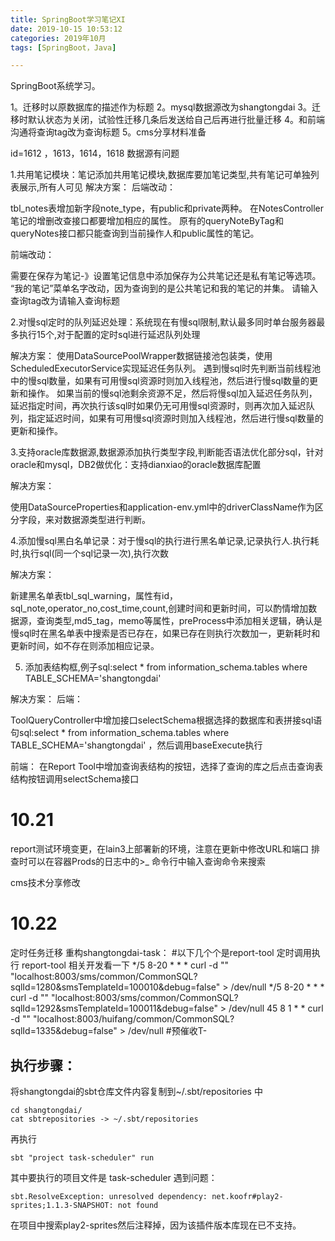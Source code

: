 ```yaml
---
title: SpringBoot学习笔记XI
date: 2019-10-15 10:53:12
categories: 2019年10月
tags: [SpringBoot，Java]

---
```


SpringBoot系统学习。

<!-- more -->

1。迁移时以原数据库的描述作为标题
2。mysql数据源改为shangtongdai
3。迁移时默认状态为关闭，试验性迁移几条后发送给自己后再进行批量迁移
4。和前端沟通将查询tag改为查询标题
5。cms分享材料准备

id=1612 ，1613，1614，1618 数据源有问题

1.共用笔记模块：笔记添加共用笔记模块,数据库要加笔记类型,共有笔记可单独列表展示,所有人可见
解决方案：
后端改动：

  tbl_notes表增加新字段note_type，有public和private两种。
  在NotesController笔记的增删改查接口都要增加相应的属性。
  原有的queryNoteByTag和queryNotes接口都只能查询到当前操作人和public属性的笔记。

前端改动：

  需要在保存为笔记-》设置笔记信息中添加保存为公共笔记还是私有笔记等选项。
  “我的笔记”菜单名字改动，因为查询到的是公共笔记和我的笔记的并集。
  请输入查询tag改为请输入查询标题


 2.对慢sql定时的队列延迟处理：系统现在有慢sql限制,默认最多同时单台服务器最多执行15个,对于配置的定时sql进行延迟队列处理

 解决方案：
    使用DataSourcePoolWrapper数据链接池包装类，使用ScheduledExecutorService实现延迟任务队列。
    遇到慢sql时先判断当前线程池中的慢sql数量，如果有可用慢sql资源时则加入线程池，然后进行慢sql数量的更新和操作。
    如果当前的慢sql池剩余资源不足，然后将慢sql加入延迟任务队列，延迟指定时间，再次执行该sql时如果仍无可用慢sql资源时，则再次加入延迟队列，指定延迟时间，如果有可用慢sql资源时则加入线程池，然后进行慢sql数量的更新和操作。


3.支持oracle库数据源,数据源添加执行类型字段,判断能否语法优化部分sql，针对oracle和mysql，DB2做优化：支持dianxiao的oracle数据库配置

解决方案：

使用DataSourceProperties和application-env.yml中的driverClassName作为区分字段，来对数据源类型进行判断。

4.添加慢sql黑白名单记录：对于慢sql的执行进行黑名单记录,记录执行人.执行耗时,执行sql(同一个sql记录一次),执行次数

解决方案：

新建黑名单表tbl_sql_warning，属性有id，sql_note,operator_no,cost_time,count,创建时间和更新时间，可以酌情增加数据源，查询类型,md5_tag，memo等属性，preProcess中添加相关逻辑，确认是慢sql时在黑名单表中搜索是否已存在，如果已存在则执行次数加一，更新耗时和更新时间，如不存在则添加相应记录。


5. 添加表结构框,例子sql:select * from information_schema.tables where TABLE_SCHEMA='shangtongdai' 

解决方案：
后端：

ToolQueryController中增加接口selectSchema根据选择的数据库和表拼接sql语句sql:select * from information_schema.tables where TABLE_SCHEMA='shangtongdai' ，然后调用baseExecute执行

前端：
在Report Tool中增加查询表结构的按钮，选择了查询的库之后点击查询表结构按钮调用selectSchema接口
# 10.21
report测试环境变更，在lain3上部署新的环境，注意在更新中修改URL和端口
排查时可以在容器Prods的日志中的>_ 命令行中输入查询命令来搜索

cms技术分享修改

# 10.22

定时任务迁移
重构shangtongdai-task：
#以下几个个是report-tool 定时调用执行 report-tool 相关开发看一下
*/5 8-20 * * * curl -d "" "localhost:8003/sms/common/CommonSQL?sqlId=1280&smsTemplateId=100010&debug=false" > /dev/null
*/5 8-20 * * * curl -d "" "localhost:8003/sms/common/CommonSQL?sqlId=1292&smsTemplateId=100011&debug=false" > /dev/null
45 8 1 * * curl -d "" "localhost:8003/huifang/common/CommonSQL?sqlId=1335&debug=false" > /dev/null #预催收T-

## 执行步骤：

将shangtongdai的sbt仓库文件内容复制到~/.sbt/repositories 中

    cd shangtongdai/
    cat sbtrepositories -> ~/.sbt/repositories

再执行

    sbt "project task-scheduler" run
其中要执行的项目文件是 task-scheduler
遇到问题：

    sbt.ResolveException: unresolved dependency: net.koofr#play2-sprites;1.1.3-SNAPSHOT: not found

在项目中搜索play2-sprites然后注释掉，因为该插件版本库现在已不支持。
